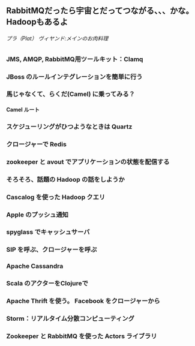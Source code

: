 ## RabbitMQだったら宇宙とだってつながる、、、かな。 Hadoopもあるよ
###### プラ（Plat） ヴィヤンド:メインのお肉料理

### JMS, AMQP, RabbitMQ用ツールキット：Clamq 
### JBoss のルールインテグレーションを簡単に行う
### 馬じゃなくて、らくだ(Camel) に乗ってみる？
#### Camel ルート
### スケジューリングがひつようなときは Quartz
### クロージャーで Redis
### zookeeper と avout でアプリケーションの状態を配信する
### そろそろ、話題の Hadoop の話をしようか
### Cascalog を使った Hadoop クエリ
### Apple のプッシュ通知
### spyglass でキャッシュサーバ
### SIP を呼ぶ、クロージャーを呼ぶ
### Apache Cassandra 
### Scala のアクターをClojureで
### Apache Thrift を使う。 Facebook をクロージャーから
### Storm：リアルタイム分散コンピューティング
### Zookeeper と RabbitMQ を使った Actors ライブラリ